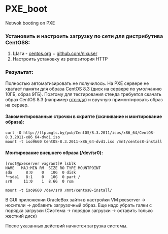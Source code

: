 # PXE_boot
Netwok booting on PXE


### Установить и настроить загрузку по сети для дистрибутива CentOS8:

1. Шаги - [centos.org](https://docs.centos.org/en-US/8-docs/advanced-install/assembly_preparing-for-a-network-install) + [github.com/nixuser](https://github.com/nixuser/virtlab/tree/main/centos_pxe)
2. Настроить установку из репозитория HTTP

### Результат:
Полностью автоматизировать не получилось. На PXE сервере не хватает памяти для образа CentOS 8.3 (диск на сервере по умолчанию 10ГБ, образ 9ГБ).
Поэтому для тестирования стенда требуется скачать образ CentOS 8.3 (например [отсюда](http://ftp.mgts.by/pub/CentOS/8.3.2011/isos/x86_64/CentOS-8.3.2011-x86_64-dvd1.iso)) и вручную примонтировать образ на сервер. 

#### Закоментированные строчки в скрипте (скачивание и монтирование образа):
```
curl -O http://ftp.mgts.by/pub/CentOS/8.3.2011/isos/x86_64/CentOS-8.3.2011-x86_64-dvd1.iso
mount -t iso9660 CentOS-8.3.2011-x86_64-dvd1.iso /mnt/centos8-install
```

#### Монтирование внешнего образа (/dev/sr0):
```
[root@pxeserver vagrant]# lsblk 
NAME   MAJ:MIN RM  SIZE RO TYPE MOUNTPOINT 
sda      8:0    0   10G  0 disk
└─sda1   8:1    0   10G  0 part /
sr0     11:0    1  8.6G  0 rom

mount -t iso9660 /dev/sr0 /mnt/centos8-install/
```

В GUI приложении OracleBox зайти в настройки VM pxeserver -> носители -> добавить загрузочный образ. Еще надо убрать галки с порядка загрузки (Система -> порядок загрузки -> оставить только жесткий диск)


После указанных действий начнется загрузка системы. 

